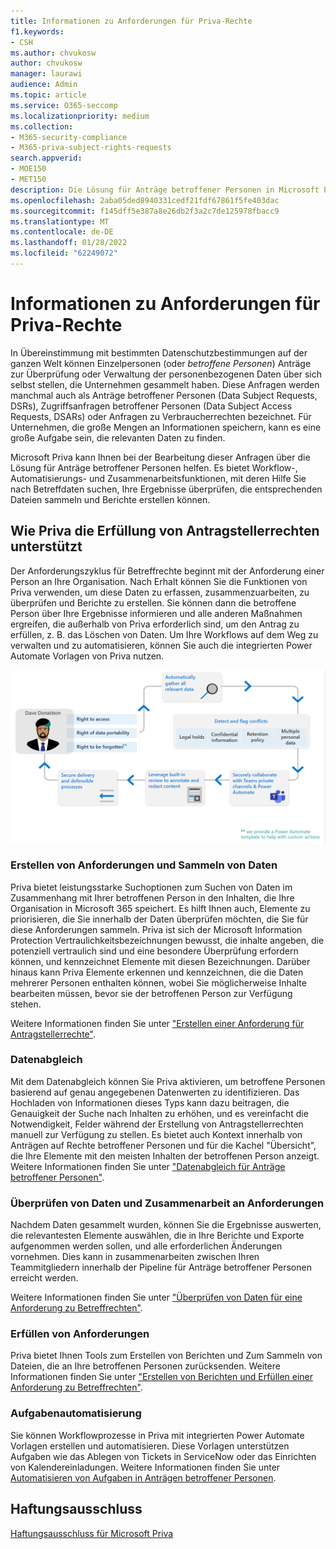 ```yaml
---
title: Informationen zu Anforderungen für Priva-Rechte
f1.keywords:
- CSH
ms.author: chvukosw
author: chvukosw
manager: laurawi
audience: Admin
ms.topic: article
ms.service: O365-seccomp
ms.localizationpriority: medium
ms.collection:
- M365-security-compliance
- M365-priva-subject-rights-requests
search.appverid:
- MOE150
- MET150
description: Die Lösung für Anträge betroffener Personen in Microsoft Priva hilft Ihnen bei der Suche nach personenbezogenen Daten und der Zusammenarbeit bei der Überprüfung von Inhalten und dem Erstellen von Berichten.
ms.openlocfilehash: 2aba05ded8940331cedf21fdf67861f5fe403dac
ms.sourcegitcommit: f145dff5e387a8e26db2f3a2c7de125978fbacc9
ms.translationtype: MT
ms.contentlocale: de-DE
ms.lasthandoff: 01/28/2022
ms.locfileid: "62249072"
---
```

# <a name="learn-about-priva-subject-rights-requests"></a>Informationen zu Anforderungen für Priva-Rechte

In Übereinstimmung mit bestimmten Datenschutzbestimmungen auf der ganzen Welt können Einzelpersonen (oder *betroffene Personen*) Anträge zur Überprüfung oder Verwaltung der personenbezogenen Daten über sich selbst stellen, die Unternehmen gesammelt haben. Diese Anfragen werden manchmal auch als Anträge betroffener Personen (Data Subject Requests, DSRs), Zugriffsanfragen betroffener Personen (Data Subject Access Requests, DSARs) oder Anfragen zu Verbraucherrechten bezeichnet. Für Unternehmen, die große Mengen an Informationen speichern, kann es eine große Aufgabe sein, die relevanten Daten zu finden.

Microsoft Priva kann Ihnen bei der Bearbeitung dieser Anfragen über die Lösung für Anträge betroffener Personen helfen. Es bietet Workflow-, Automatisierungs- und Zusammenarbeitsfunktionen, mit deren Hilfe Sie nach Betreffdaten suchen, Ihre Ergebnisse überprüfen, die entsprechenden Dateien sammeln und Berichte erstellen können.

## <a name="how-priva-supports-subject-rights-request-fulfillment"></a>Wie Priva die Erfüllung von Antragstellerrechten unterstützt

Der Anforderungszyklus für Betreffrechte beginnt mit der Anforderung einer Person an Ihre Organisation. Nach Erhalt können Sie die Funktionen von Priva verwenden, um diese Daten zu erfassen, zusammenzuarbeiten, zu überprüfen und Berichte zu erstellen. Sie können dann die betroffene Person über Ihre Ergebnisse informieren und alle anderen Maßnahmen ergreifen, die außerhalb von Priva erforderlich sind, um den Antrag zu erfüllen, z. B. das Löschen von Daten. Um Ihre Workflows auf dem Weg zu verwalten und zu automatisieren, können Sie auch die integrierten Power Automate Vorlagen von Priva nutzen.

![Workflow für Antragstellerberechtigungsanforderungen.](../media/priva-srr-cycle.png)

### <a name="create-requests-and-collect-data"></a>Erstellen von Anforderungen und Sammeln von Daten

Priva bietet leistungsstarke Suchoptionen zum Suchen von Daten im Zusammenhang mit Ihrer betroffenen Person in den Inhalten, die Ihre Organisation in Microsoft 365 speichert. Es hilft Ihnen auch, Elemente zu priorisieren, die Sie innerhalb der Daten überprüfen möchten, die Sie für diese Anforderungen sammeln. Priva ist sich der Microsoft Information Protection Vertraulichkeitsbezeichnungen bewusst, die inhalte angeben, die potenziell vertraulich sind und eine besondere Überprüfung erfordern können, und kennzeichnet Elemente mit diesen Bezeichnungen. Darüber hinaus kann Priva Elemente erkennen und kennzeichnen, die die Daten mehrerer Personen enthalten können, wobei Sie möglicherweise Inhalte bearbeiten müssen, bevor sie der betroffenen Person zur Verfügung stehen.

Weitere Informationen finden Sie unter ["Erstellen einer Anforderung für Antragstellerrechte"](subject-rights-requests-create.md).

### <a name="data-matching"></a>Datenabgleich

Mit dem Datenabgleich können Sie Priva aktivieren, um betroffene Personen basierend auf genau angegebenen Datenwerten zu identifizieren. Das Hochladen von Informationen dieses Typs kann dazu beitragen, die Genauigkeit der Suche nach Inhalten zu erhöhen, und es vereinfacht die Notwendigkeit, Felder während der Erstellung von Antragstellerrechten manuell zur Verfügung zu stellen. Es bietet auch Kontext innerhalb von Anträgen auf Rechte betroffener Personen und für die Kachel "Übersicht", die Ihre Elemente mit den meisten Inhalten der betroffenen Person anzeigt. Weitere Informationen finden Sie unter ["Datenabgleich für Anträge betroffener Personen"](subject-rights-requests-data-match.md).

### <a name="review-data-and-collaborate-on-requests"></a>Überprüfen von Daten und Zusammenarbeit an Anforderungen

Nachdem Daten gesammelt wurden, können Sie die Ergebnisse auswerten, die relevantesten Elemente auswählen, die in Ihre Berichte und Exporte aufgenommen werden sollen, und alle erforderlichen Änderungen vornehmen. Dies kann in zusammenarbeiten zwischen Ihren Teammitgliedern innerhalb der Pipeline für Anträge betroffener Personen erreicht werden.

Weitere Informationen finden Sie unter ["Überprüfen von Daten für eine Anforderung zu Betreffrechten"](subject-rights-requests-data-review.md).

### <a name="fulfill-requests"></a>Erfüllen von Anforderungen

Priva bietet Ihnen Tools zum Erstellen von Berichten und Zum Sammeln von Dateien, die an Ihre betroffenen Personen zurücksenden. Weitere Informationen finden Sie unter ["Erstellen von Berichten und Erfüllen einer Anforderung zu Betreffrechten"](subject-rights-requests-reports.md).

### <a name="automate-tasks"></a>Aufgabenautomatisierung

Sie können Workflowprozesse in Priva mit integrierten Power Automate Vorlagen erstellen und automatisieren. Diese Vorlagen unterstützen Aufgaben wie das Ablegen von Tickets in ServiceNow oder das Einrichten von Kalendereinladungen. Weitere Informationen finden Sie unter [Automatisieren von Aufgaben in Anträgen betroffener Personen](subject-rights-requests-automate.md).

## <a name="legal-disclaimer"></a>Haftungsausschluss

[Haftungsausschluss für Microsoft Priva](priva-disclaimer.md)
